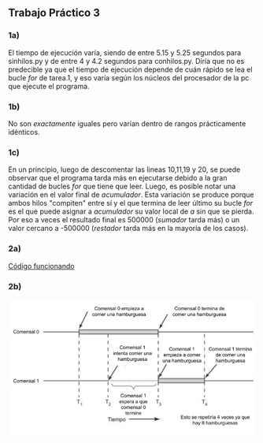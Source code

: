 ## Trabajo Práctico 3

### 1a)
El tiempo de ejecución varía, siendo de entre 5.15 y 5.25 segundos para sinhilos.py y de entre 4 y 4.2 segundos para conhilos.py. 
Diría que no es predecible ya que el tiempo de ejecución depende de cuán rápido se lea el bucle *for* de tarea.1, y eso varía según 
los núcleos del procesador de la pc que ejecute el programa.

### 1b)
No son *exactamente* iguales pero varían dentro de rangos prácticamente idénticos.

### 1c)
En un principio, luego de descomentar las lineas 10,11,19 y 20, se puede observar que el programa tarda más en ejecutarse debido a la 
gran cantidad de bucles *for* que tiene que leer. Luego, es posible notar una variación en el valor final de *acumulador*.
Esta variación se produce porque ambos hilos "compiten" entre sí y el que termina de leer último su bucle *for* es el que puede
asignar a *acumulador* su valor local de *a* sin que se pierda. Por eso a veces el resultado final es 500000 (*sumador* tarda más) o
un valor cercano a -500000 (*restador* tarda más en la mayoría de los casos).

### 2a)
[Código funcionando](https://github.com/S-Bucci/ASO2024TPs/blob/main/TP3/sin_race_condition.c)

### 2b) 
![Gráfico para dos comensales y 8 hamburguesas](https://github.com/S-Bucci/ASO2024TPs/blob/main/TP3/Grafico%20tp3%20ArqSOs.jpg)

